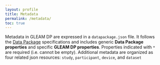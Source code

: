 ```yaml
---
layout: profile
title: Metadata
permalink: /metadata/
toc: true
---
```


Metadata in GLEAM DP are expressed in a `datapackage.json` file. It follows the [Data Package](https://specs.frictionlessdata.io/data-package/#specification) specifications and includes generic **Data Package properties** and specific **GLEAM DP properties**. Properties indicated with `*` are required (i.e. cannot be empty). Additional metadata are organized as four related json resources: `study`, `participant`, `device`, and `dataset`
